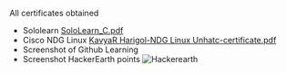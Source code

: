 All certificates obtained

- Sololearn
[SoloLearn_C.pdf](https://github.com/KavyaHarigol/M1_Hotel-Management-Sysytem_App/files/8010160/SoloLearn_C.pdf)
- Cisco NDG Linux
[KavyaR Harigol-NDG Linux Unhatc-certificate.pdf](https://github.com/KavyaHarigol/M1_Hotel-Management-Sysytem_App/files/8010165/KavyaR.Harigol-NDG.Linux.Unhatc-certificate.pdf)
- Screenshot of Github Learning
- Screenshot HackerEarth points
![Hackerearth](https://user-images.githubusercontent.com/98875082/152687153-3fa9f95a-d079-4726-9472-4076c22d6fb7.jpeg)
